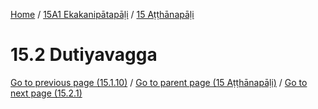 
[Home](/) / [15A1 Ekakanipātapāḷi](../../15A1.md) / [15 Aṭṭhānapāḷi](../15.md)

# 15.2 Dutiyavagga


[Go to previous page (15.1.10)](15.1/15.1.10.md) / [Go to parent page (15 Aṭṭhānapāḷi)](../15.md) / [Go to next page (15.2.1)](15.2/15.2.1.md)


